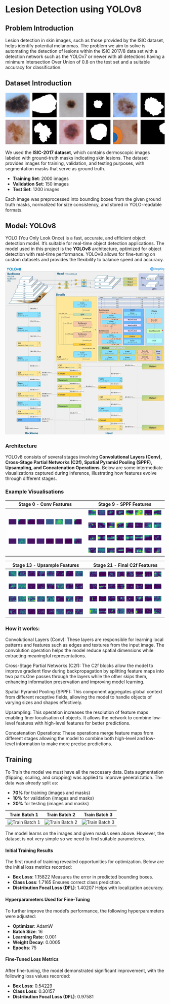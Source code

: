 # Lesion Detection using YOLOv8

## Problem Introduction
Lesion detection in skin images, such as those provided by the ISIC dataset, helps identify potential melanomas. The problem we aim to solve is automating the detection of lesions within the ISIC 2017/8 data set with a detection network
such as the YOLOv7 or newer with all detections having a minimum
Intersection Over Union of 0.8 on the test set and a suitable accuracy for classification.

## Dataset Introduction
![Examples from Dataset](https://github.com/mraula/PatternAnalysis-2024/blob/topic-recognition/recognition/YOLOs4703527/figures/Examples-of-images-belonging-to-the-ISIC-2017-dataset.png)

We used the **ISIC-2017 dataset**, which contains dermoscopic images labeled with ground-truth masks indicating skin lesions. The dataset provides images for training, validation, and testing purposes, with segmentation masks that serve as ground truth.

- **Training Set**: 2000 images  
- **Validation Set**: 150 images  
- **Test Set**: 1200 images  

Each image was preprocessed into bounding boxes from the given ground truth masks, normalized for size consistency, and stored in YOLO-readable formats.

## Model: YOLOv8
YOLO (You Only Look Once) is a fast, accurate, and efficient object detection model. It’s suitable for real-time object detection applications. The model used in this project is the **YOLOv8** architecture, optimized for object detection with real-time performance. YOLOv8 allows for fine-tuning on custom datasets and provides the flexibility to balance speed and accuracy.

![YOLOv8 Architecture](https://github.com/mraula/PatternAnalysis-2024/blob/topic-recognition/recognition/YOLOs4703527/figures/yolo.png)

### Architecture
YOLOv8 consists of several stages involving **Convolutional Layers (Conv), Cross-Stage Partial Networks (C2f), Spatial Pyramid Pooling (SPPF), Upsampling, and Concatenation Operations**. Below are some intermediate visualizations captured during inference, illustrating how features evolve through different stages.

### Example Visualisations

<div align="center">

| **Stage 0 - Conv Features** | **Stage 9 - SPPF Features** |
|-----------------------------|-----------------------------|
| ![Stage 0 - Conv Features](https://github.com/mraula/PatternAnalysis-2024/blob/topic-recognition/recognition/YOLOs4703527/figures/stage0_Conv_features.png) | ![Stage 9 - SPPF Features](https://github.com/mraula/PatternAnalysis-2024/blob/topic-recognition/recognition/YOLOs4703527/figures/stage9_SPPF_features.png) |

| **Stage 13 - Upsample Features** | **Stage 21 - Final C2f Features** |
|----------------------------------|------------------------------------|
| ![Stage 13 - Upsample Features](https://github.com/mraula/PatternAnalysis-2024/blob/topic-recognition/recognition/YOLOs4703527/figures/stage13_Upsample_features.png) | ![Stage 21 - Final C2f Features](https://github.com/mraula/PatternAnalysis-2024/blob/topic-recognition/recognition/YOLOs4703527/figures/stage21_C2f_features.png) |

</div>

### How it works:
Convolutional Layers (Conv): These layers are responsible for learning local patterns and features such as edges and textures from the input image. The convolution operation helps the model reduce spatial dimensions while extracting meaningful representations.

Cross-Stage Partial Networks (C2f): The C2f blocks allow the model to improve gradient flow during backpropagation by splitting feature maps into two parts.One passes through the layers while the other skips them, enhancing information preservation and improving model learning.

Spatial Pyramid Pooling (SPPF): This component aggregates global context from different receptive fields, allowing the model to handle objects of varying sizes and shapes effectively.

Upsampling: This operation increases the resolution of feature maps enabling finer localisation of objects. It allows the network to combine low-level features with high-level features for better predictions.

Concatenation Operations: These operations merge feature maps from different stages allowing the model to combine both high-level and low-level information to make more precise predictions.

## Training
To Train the model we must have all the neccesary data.
Data augmentation (flipping, scaling, and cropping) was applied to improve generalization. The data was already split as:
- **70%** for training (images and masks)
- **10%** for validation (images and masks)
- **20%** for testing (images and masks)

<div align="center">

| **Train Batch 1** | **Train Batch 2** | **Train Batch 3** |
|-------------------|-------------------|-------------------|
| ![Train Batch 1](https://github.com/mraula/PatternAnalysis-2024/blob/topic-recognition/recognition/YOLOs4703527/figures/train_batch0.png) | ![Train Batch 2](https://github.com/mraula/PatternAnalysis-2024/blob/topic-recognition/recognition/YOLOs4703527/figures/train_batch1.png) | ![Train Batch 3](https://github.com/mraula/PatternAnalysis-2024/blob/topic-recognition/recognition/YOLOs4703527/figures/train_batch2.png) |

</div>

The model learns on the images and given masks seen above. However, the dataset is not very simple so we need to find suitable parameteres.

#### Initial Training Results
The first round of training revealed opportunities for optimization. Below are the initial loss metrics recorded:
- **Box Loss**: 1.15822 Measures the error in predicted bounding boxes.
- **Class Loss**: 1.7165 Ensures correct class prediction.
- **Distribution Focal Loss (DFL)**: 1.40207 Helps with localization accuracy.

#### Hyperparameters Used for Fine-Tuning
To further improve the model’s performance, the following hyperparameters were adjusted:
- **Optimizer**: AdamW  
- **Batch Size**: 16  
- **Learning Rate**: 0.001  
- **Weight Decay**: 0.0005  
- **Epochs**: 75 

#### Fine-Tuned Loss Metrics
After fine-tuning, the model demonstrated significant improvement, with the following loss values recorded:
- **Box Loss**: 0.54229
- **Class Loss**: 0.30157
- **Distribution Focal Loss (DFL)**: 0.97581